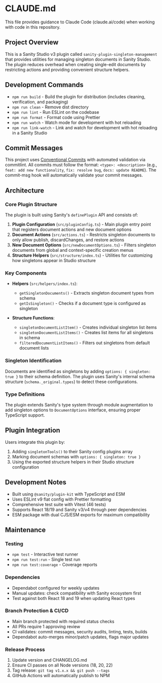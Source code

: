 # CLAUDE.md

This file provides guidance to Claude Code (claude.ai/code) when working with code in this repository.

## Project Overview

This is a Sanity Studio v3 plugin called `sanity-plugin-singleton-management` that provides utilities for managing singleton documents in Sanity Studio. The plugin reduces overhead when creating single-edit documents by restricting actions and providing convenient structure helpers.

## Development Commands

- `npm run build` - Build the plugin for distribution (includes cleaning, verification, and packaging)
- `npm run clean` - Remove dist directory
- `npm run lint` - Run ESLint on the codebase
- `npm run format` - Format code using Prettier
- `npm run watch` - Watch mode for development with hot reloading
- `npm run link-watch` - Link and watch for development with hot reloading in a Sanity Studio

## Commit Messages

This project uses [Conventional Commits](https://www.conventionalcommits.org/) with automated validation via commitlint. All commits must follow the format: `<type>: <description>` (e.g., `feat: add new functionality`, `fix: resolve bug`, `docs: update README`). The commit-msg hook will automatically validate your commit messages.

## Architecture

### Core Plugin Structure

The plugin is built using Sanity's `definePlugin` API and consists of:

1. **Plugin Configuration** (`src/pluginConfig.ts`) - Main plugin entry point that registers document actions and new document options
2. **Document Actions** (`src/actions.ts`) - Restricts singleton documents to only allow publish, discardChanges, and restore actions
3. **New Document Options** (`src/newDocumentOptions.ts`) - Filters singleton documents from global and context-specific creation menus
4. **Structure Helpers** (`src/structure/index.ts`) - Utilities for customizing how singletons appear in Studio structure

### Key Components

- **Helpers** (`src/helpers/index.ts`):
  - `getSingletonDocuments()` - Extracts singleton document types from schema
  - `getIsSingleton()` - Checks if a document type is configured as singleton

- **Structure Functions**:
  - `singletonDocumentListItem()` - Creates individual singleton list items
  - `singletonDocumentListItems()` - Creates list items for all singletons in schema
  - `filteredDocumentListItems()` - Filters out singletons from default document lists

### Singleton Identification

Documents are identified as singletons by adding `options: { singleton: true }` to their schema definition. The plugin uses Sanity's internal schema structure (`schema._original.types`) to detect these configurations.

### Type Definitions

The plugin extends Sanity's type system through module augmentation to add singleton options to `DocumentOptions` interface, ensuring proper TypeScript support.

## Plugin Integration

Users integrate this plugin by:
1. Adding `singletonTools()` to their Sanity config plugins array
2. Marking document schemas with `options: { singleton: true }`
3. Using the exported structure helpers in their Studio structure configuration

## Development Notes

- Built using `@sanity/plugin-kit` with TypeScript and ESM
- Uses ESLint v9 flat config with Prettier formatting
- Comprehensive test suite with Vitest (46 tests)
- Supports React 18/19 and Sanity v3/v4 through peer dependencies
- ESM package with dual CJS/ESM exports for maximum compatibility

## Maintenance

### Testing
- `npm test` - Interactive test runner
- `npm run test:run` - Single test run
- `npm run test:coverage` - Coverage reports

### Dependencies
- Dependabot configured for weekly updates
- Manual updates: check compatibility with Sanity ecosystem first
- Test against both React 18 and 19 when updating React types

### Branch Protection & CI/CD
- Main branch protected with required status checks
- All PRs require 1 approving review
- CI validates: commit messages, security audits, linting, tests, builds
- Dependabot auto-merges minor/patch updates, flags major updates

### Release Process
1. Update version and CHANGELOG.md
2. Ensure CI passes on all Node versions (18, 20, 22)
3. Tag release: `git tag v1.x.x && git push --tags`
4. GitHub Actions will automatically publish to NPM
